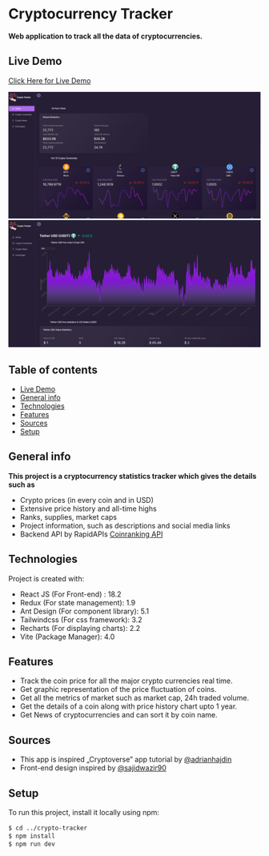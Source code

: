 # Cryptocurrency Tracker
**Web application to track all the data of cryptocurrencies.**

## Live Demo
[Click Here for Live Demo](https://crypto-tracker-fayaz-b.vercel.app)

![Home Page](https://github.com/Fayaz-B/crypto-tracker/blob/main/public/home.png?raw=true)
![Coin Details Page](https://github.com/Fayaz-B/crypto-tracker/blob/main/public/details.png?raw=true)

## Table of contents
* [Live Demo](https://crypto-tracker-fayaz-b.vercel.app)
* [General info](#general-info)
* [Technologies](#technologies)
* [Features](#features)
* [Sources](#sources)
* [Setup](#setup)

## General info
 **This project is a cryptocurrency statistics tracker which gives the details such as**
 - Crypto prices (in every coin and in USD)
 - Extensive price history and all-time highs
 - Ranks, supplies, market caps
 - Project information, such as descriptions and social media links
 - Backend API by RapidAPIs [Coinranking API](https://rapidapi.com/Coinranking/api/coinranking1)
	
## Technologies
Project is created with:
* React JS (For Front-end) : 18.2
* Redux (For state management): 1.9
* Ant Design (For component library): 5.1
* Tailwindcss (For css framework): 3.2
* Recharts (For displaying charts): 2.2
* Vite (Package Manager): 4.0

## Features
- Track the coin price for all the major crypto currencies real time.
- Get graphic representation of the price fluctuation of coins.
- Get all the metrics of market such as market cap, 24h traded volume.
- Get the details of a coin along with price history chart upto 1 year.
- Get News of cryptocurrencies and can sort it by coin name.

## Sources
 - This app is inspired „Cryptoverse” app tutorial by [@adrianhajdin](https://github.com/adrianhajdin/project_cryptoverse)
 - Front-end design inspired by [@sajidwazir90](https://dribbble.com/shots/15996045-Crypto-Dashboard-Free-Figma-UI)
	
## Setup
To run this project, install it locally using npm:

```
$ cd ../crypto-tracker
$ npm install
$ npm run dev
```

